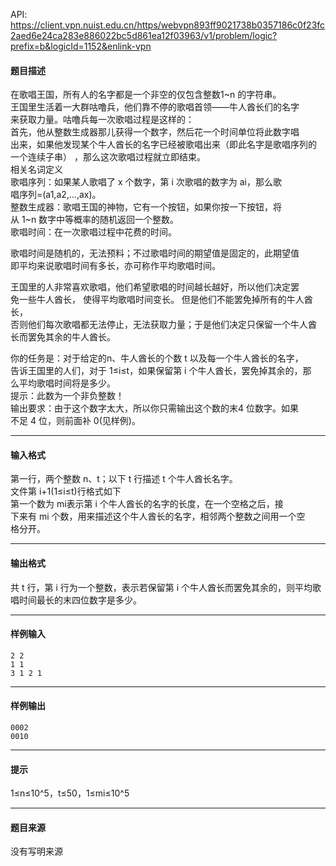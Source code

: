 API: https://client.vpn.nuist.edu.cn/https/webvpn893ff9021738b0357186c0f23fc2aed6e24ca283e886022bc5d861ea12f03963/v1/problem/logic?prefix=b&logicId=1152&enlink-vpn

#### 题目描述

在歌唱王国，所有人的名字都是一个非空的仅包含整数1~n 的字符串。  
王国里生活着一大群咕噜兵，他们靠不停的歌唱首领——牛人酋长们的名字  
来获取力量。咕噜兵每一次歌唱过程是这样的：  
首先，他从整数生成器那儿获得一个数字，然后花一个时间单位将此数字唱  
出来，如果他发现某个牛人酋长的名字已经被歌唱出来（即此名字是歌唱序列的  
一个连续子串） ，那么这次歌唱过程就立即结束。  
相关名词定义  
歌唱序列：如果某人歌唱了 x 个数字，第 i 次歌唱的数字为 ai，那么歌  
唱序列=(a1,a2,…,ax)。  
整数生成器：歌唱王国的神物，它有一个按钮，如果你按一下按钮，将  
从 1~n 数字中等概率的随机返回一个整数。  
歌唱时间：在一次歌唱过程中花费的时间。

歌唱时间是随机的，无法预料；不过歌唱时间的期望值是固定的，此期望值  
即平均来说歌唱时间有多长，亦可称作平均歌唱时间。

王国里的人非常喜欢歌唱，他们希望歌唱的时间越长越好，所以他们决定罢  
免一些牛人酋长， 使得平均歌唱时间变长。 但是他们不能罢免掉所有的牛人酋长，  
否则他们每次歌唱都无法停止，无法获取力量；于是他们决定只保留一个牛人酋  
长而罢免其余的牛人酋长。

你的任务是：对于给定的n、牛人酋长的个数 t 以及每一个牛人酋长的名字，  
告诉王国里的人们，对于 1≤i≤t，如果保留第 i 个牛人酋长，罢免掉其余的，那  
么平均歌唱时间将是多少。  
提示：此数为一个非负整数！  
输出要求：由于这个数字太大，所以你只需输出这个数的末4 位数字。如果  
不足 4 位，则前面补 0(见样例)。  

---

#### 输入格式

第一行，两个整数 n、t；以下 t 行描述 t 个牛人酋长名字。  
文件第 i+1(1≤i≤t)行格式如下  
第一个数为 mi表示第 i 个牛人酋长的名字的长度，在一个空格之后，接  
下来有 mi 个数，用来描述这个牛人酋长的名字，相邻两个整数之间用一个空  
格分开。

---

#### 输出格式

共 t 行，第 i 行为一个整数，表示若保留第 i 个牛人酋长而罢免其余的，则平均歌唱时间最长的末四位数字是多少。

---

#### 样例输入
```
2 2
1 1
3 1 2 1
```

---

#### 样例输出
```
0002
0010
```

---

#### 提示

1≤n≤10^5，t≤50，1≤mi≤10^5  

---

#### 题目来源

没有写明来源